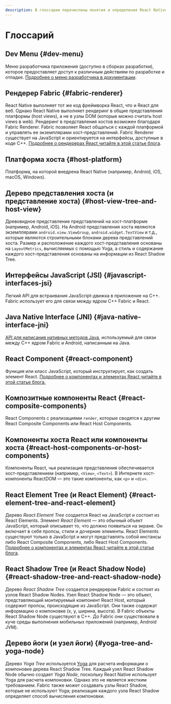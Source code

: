 ```yaml
---
description: В глоссарии перечислены понятия и определения React Native
---
```


# Глоссарий

## Dev Menu {#dev-menu}

Меню разработчика приложения (доступно в сборках разработки), которое предоставляет доступ к различным действиям по разработке и отладке. [Подробнее о меню разработчика в документации](debugging.md).

## Рендерер Fabric {#fabric-renderer}

React Native выполняет тот же код фреймворка React, что и React для веб. Однако React Native выполняет рендеринг в общие представления платформы (host views), а не в узлы DOM (которые можно считать host views в web). Рендеринг в представления хостов возможен благодаря Fabric Renderer. Fabric позволяет React общаться с каждой платформой и управлять ее экземплярами хост-представлений. Fabric Renderer существует на JavaScript и ориентируется на интерфейсы, доступные в коде C++. [Подробнее о рендерерах React читайте в этой статье блога](https://overreacted.io/react-as-a-ui-runtime/#renderers).

## Платформа хоста {#host-platform}

Платформа, на которой внедрена React Native (например, Android, iOS, macOS, Windows).

## Дерево представления хоста (и представление хоста) {#host-view-tree-and-host-view}

Древовидное представление представлений на хост-платформе (например, Android, iOS). На Android представления хоста являются экземплярами `android.view.ViewGroup`, `android.widget.TextView` и т.д., которые являются строительными блоками дерева представлений хоста. Размер и расположение каждого хост-представления основаны на `LayoutMetrics`, вычисляемых с помощью Yoga, а стиль и содержание каждого хост-представления основаны на информации из React Shadow Tree.

## Интерфейсы JavaScript (JSI) {#javascript-interfaces-jsi}

Легкий API для встраивания JavaScript-движка в приложение на C++. Fabric использует его для связи между ядром C++ Fabric и React.

## Java Native Interface (JNI) {#java-native-interface-jni}

[API для написания нативных методов Java](https://docs.oracle.com/javase/8/docs/technotes/guides/jni/), используемый для связи между C++ ядром Fabric и Android, написанным на Java.

## React Component {#react-component}

Функция или класс JavaScript, который инструктирует, как создать элемент React. [Подробнее о компонентах и элементах React читайте в этой статье блога.](https://reactjs.org/blog/2015/12/18/react-components-elements-and-instances.html)

## Композитные компоненты React {#react-composite-components}

React Components с реализациями `render`, которые сводятся к другим React Composite Components или React Host Components.

## Компоненты хоста React или компоненты хоста {#react-host-components-or-host-components}

Компоненты React, чья реализация представления обеспечивается хост-представлением (например, `<View>`, `<Text>`). В Интернете хост-компоненты ReactDOM — это такие компоненты, как `<p>` и `<div>`.

## React Element Tree (и React Element) {#react-element-tree-and-react-element}

Дерево _React Element Tree_ создается React на JavaScript и состоит из React Elements. Элемент _React Element_ — это обычный объект JavaScript, который описывает то, что должно появиться на экране. Он включает в себя пропсы, стили и дочерние элементы. React Elements существуют только в JavaScript и могут представлять собой инстансы либо React Composite Components, либо React Host Components. [Подробнее о компонентах и элементах React читайте в этой статье блога](https://reactjs.org/blog/2015/12/18/react-components-elements-and-instances.html).

## React Shadow Tree (и React Shadow Node) {#react-shadow-tree-and-react-shadow-node}

Дерево _React Shadow Tree_ создается рендерером Fabric и состоит из узлов React Shadow Nodes. Узел React Shadow Node — это объект, представляющий монтируемый компонент React Host, который содержит пропсы, происходящие из JavaScript. Они также содержат информацию о компоновке (x, y, ширина, высота). В Fabric объекты React Shadow Node существуют в C++. До Fabric они существовали в куче среды выполнения мобильных приложений (например, Android JVM).

## Дерево йоги (и узел йоги) {#yoga-tree-and-yoga-node}

Дерево _Yoga Tree_ используется [Yoga](https://yogalayout.com/) для расчета информации о компоновке дерева React Shadow Tree. Каждый узел React Shadow Node обычно создает _Yoga Node_, поскольку React Native использует Yoga для расчета компоновки. Однако это не является жестким требованием. Fabric также может создавать узлы React Shadow, которые не используют Yoga; реализация каждого узла React Shadow определяет способ вычисления компоновки.
